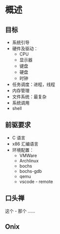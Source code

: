 # 概述

## 目标

- 系统引导
- 硬件及驱动：
    - CPU
    - 显示器
    - 键盘
    - 硬盘
    - 时钟
- 任务调度：进程，线程
- 内存管理
- 文件系统：最复杂
- 系统调用
- shell

## 前驱要求

- C 语言
- x86 汇编语言
- 环境配置：
    - VMWare
    - Archlinux
    - bochs
    - bochs-gdb
    - qemu
    - vscode - remote

## 口头禅

这个 - 那个 ……

## Onix
